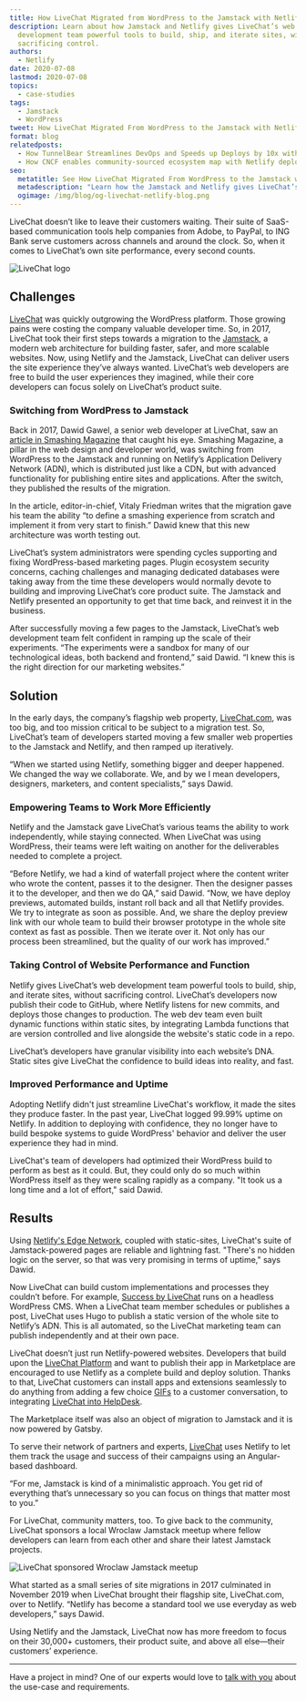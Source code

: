 ```yaml
---
title: How LiveChat Migrated from WordPress to the Jamstack with Netlify
description: Learn about how Jamstack and Netlify gives LiveChat’s web
  development team powerful tools to build, ship, and iterate sites, without
  sacrificing control.
authors:
  - Netlify
date: 2020-07-08
lastmod: 2020-07-08
topics:
  - case-studies
tags:
  - Jamstack
  - WordPress
tweet: How LiveChat Migrated From WordPress to the Jamstack with Netlify
format: blog
relatedposts:
  - How TunnelBear Streamlines DevOps and Speeds up Deploys by 10x with Netlify
  - How CNCF enables community-sourced ecosystem map with Netlify deploy previews
seo:
  metatitle: See How LiveChat Migrated From WordPress to the Jamstack with Netlify
  metadescription: "Learn how the Jamstack and Netlify gives LiveChat’s web development team powerful tools. Adopting Netlify streamlined LiveChat&#x27;s workflow and made their sites more performant, secure, and reliable."
  ogimage: /img/blog/og-livechat-netlify-blog.png
---
```

LiveChat doesn’t like to leave their customers waiting. Their suite of SaaS-based communication tools help companies from Adobe, to PayPal, to ING Bank serve customers across channels and around the clock. So, when it comes to LiveChat’s own site performance, every second counts. 

![LiveChat logo](/img/blog/logo_rgb_orange.png)

## Challenges

[LiveChat](https://www.livechat.com/) was quickly outgrowing the WordPress platform. Those growing pains were costing the company valuable developer time. So, in 2017, LiveChat took their first steps towards a migration to the [Jamstack](https://www.netlify.com/jamstack/), a modern web architecture for building faster, safer, and more scalable websites. Now, using Netlify and the Jamstack, LiveChat can deliver users the site experience they’ve always wanted. LiveChat’s web developers are free to build the user experiences they imagined, while their core developers can focus solely on LiveChat’s product suite. 

### Switching from WordPress to Jamstack

Back in 2017, Dawid Gawel, a senior web developer at LiveChat, saw an [article in Smashing Magazine](https://www.smashingmagazine.com/2017/03/a-little-surprise-is-waiting-for-you-here/) that caught his eye. Smashing Magazine, a pillar in the web design and developer world, was switching from WordPress to the Jamstack and running on Netlify’s Application Delivery Network (ADN), which is distributed just like a CDN, but with advanced functionality for publishing entire sites and applications. After the switch, they published the results of the migration. 

In the article, editor-in-chief, Vitaly Friedman writes that the migration gave his team the ability “to define a smashing experience from scratch and implement it from very start to finish.” Dawid knew that this new architecture was worth testing out. 

LiveChat’s system administrators were spending cycles supporting and fixing WordPress-based marketing pages. Plugin ecosystem security concerns, caching challenges and managing dedicated databases were taking away from the time these developers would normally devote to building and improving LiveChat’s core product suite. The Jamstack and Netlify presented an opportunity to get that time back, and reinvest it in the business.  

After successfully moving a few pages to the Jamstack, LiveChat’s web development team felt confident in ramping up the scale of their experiments. “The experiments were a sandbox for many of our technological ideas, both backend and frontend,” said Dawid. “I knew this is the right direction for our marketing websites.”

## Solution

In the early days, the company’s flagship web property, [LiveChat.com](https://www.livechat.com/), was too big, and too mission critical to be subject to a migration test. So, LiveChat’s team of developers started moving a few smaller web properties to the Jamstack and Netlify, and then ramped up iteratively. 

“When we started using Netlify, something bigger and deeper happened. We changed the way we collaborate. We, and by we I mean developers, designers, marketers, and content specialists,” says Dawid. 

### Empowering Teams to Work More Efficiently

Netlify and the Jamstack gave LiveChat’s various teams the ability to work independently, while staying connected. When LiveChat was using WordPress, their teams were left waiting on another for the deliverables needed to complete a project. 

“Before Netlify, we had a kind of waterfall project where the content writer who wrote the content, passes it to the designer. Then the designer passes it to the developer, and then we do QA,” said Dawid. “Now, we have deploy previews, automated builds, instant roll back and all that Netlify provides. We try to integrate as soon as possible. And, we share the deploy preview link with our whole team to build their browser prototype in the whole site context as fast as possible. Then we iterate over it. Not only has our process been streamlined, but the quality of our work has improved.” 

### Taking Control of Website Performance and Function

Netlify gives LiveChat’s web development team powerful tools to build, ship, and iterate sites, without sacrificing control. LiveChat’s developers now publish their code to GitHub, where Netlify listens for new commits, and deploys those changes to production. The web dev team even built dynamic functions within static sites, by integrating Lambda functions that are version controlled and live alongside the website's static code in a repo. 

LiveChat’s developers have granular visibility into each website’s DNA. Static sites give LiveChat the confidence to build ideas into reality, and fast. 

### Improved Performance and Uptime

Adopting Netlify didn't just streamline LiveChat's workflow, it made the sites they produce faster. In the past year, LiveChat logged 99.99% uptime on Netlify. In addition to deploying with confidence, they no longer have to build bespoke systems to guide WordPress' behavior and deliver the user experience they had in mind. 

LiveChat's team of developers had optimized their WordPress build to perform as best as it could. But, they could only do so much within WordPress itself as they were scaling rapidly as a company. "It took us a long time and a lot of effort," said Dawid. 

## Results

Using [Netlify's Edge Network](https://www.netlify.com/products/edge/), coupled with static-sites, LiveChat's suite of Jamstack-powered pages are reliable and lightning fast. "There's no hidden logic on the server, so that was very promising in terms of uptime," says Dawid. 

Now LiveChat can build custom implementations and processes they couldn’t before. For example, [Success by LiveChat](https://www.livechat.com/success/) runs on a headless WordPress CMS. When a LiveChat team member schedules or publishes a post, LiveChat uses Hugo to publish a static version of the whole site to Netlify’s ADN. This is all automated, so the LiveChat marketing team can publish independently and at their own pace. 

LiveChat doesn’t just run Netlify-powered websites. Developers that build upon the [LiveChat Platform](https://developers.livechat.com/) and want to publish their app in Marketplace are encouraged to use Netlify as a complete build and deploy solution. Thanks to that, LiveChat customers can install apps and extensions seamlessly to do anything from adding a few choice [GIFs](https://www.livechat.com/marketplace/apps/tenor-gif-keyboard/) to a customer conversation, to integrating [LiveChat into HelpDesk](https://www.livechat.com/marketplace/apps/helpdesk/).

The Marketplace itself was also an object of migration to Jamstack and it is now powered by Gatsby.

To serve their network of partners and experts, [LiveChat](https://partners.livechat.com/) uses Netlify to let them track the usage and success of their campaigns using an Angular-based dashboard. 

“For me, Jamstack is kind of a minimalistic approach. You get rid of everything that’s unnecessary so you can focus on things that matter most to you.” 

For LiveChat, community matters, too. To give back to the community, LiveChat sponsors a local Wroclaw Jamstack meetup where fellow developers can learn from each other and share their latest Jamstack projects. 

![LiveChat sponsored Wroclaw Jamstack meetup](/img/blog/jamstack-wroclaw-meetup.jpg)

What started as a small series of site migrations in 2017 culminated in November 2019 when LiveChat brought their flagship site, LiveChat.com, over to Netlify. “Netlify has become a standard tool we use everyday as web developers,” says Dawid. 

Using Netlify and the Jamstack, LiveChat now has more freedom to focus on their 30,000+ customers, their product suite, and above all else—their customers’ experience.

---

Have a project in mind? One of our experts would love to [talk with you](https://www.netlify.com/enterprise/contact/) about the use-case and requirements.